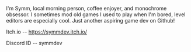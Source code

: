 I'm Symm, local morning person, coffee enjoyer, and monochrome obsessor.
I sometimes mod old games I used to play when I'm bored, level editors are especially cool.
Just another aspiring game dev on Github!

Itch.io -- https://symmdev.itch.io/

Discord ID -- symmdev
